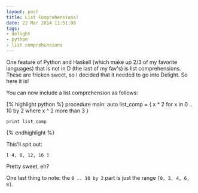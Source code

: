 ```yaml
---
layout: post
title: List Comprehensions!
date: 22 Mar 2014 11:51:00
tags:
- delight
- python
- list comprehensions
---
```


One feature of Python and Haskell (which make up 2/3 of my favorite languages) that is not in D (the last of my fav's) is list comprehensions. These are fricken sweet, so I decided that it needed to go into Delight. So here it is!

You can now include a list comprehension as follows:

{% highlight python %}
procedure main:
	auto list_comp = { x * 2 for x in 0 .. 10 by 2 where x ^ 2 more than 3 }

	print list_comp
{% endhighlight %}

This'll spit out:

	[ 4, 8, 12, 16 ]

Pretty sweet, eh?

One last thing to note: the `0 .. 10 by 2` part is just the range `[0, 2, 4, 6, 8]`.
